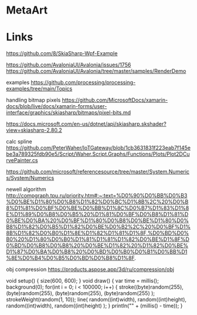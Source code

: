 # MetaArt

# Links
https://github.com/8/SkiaSharp-Wpf-Example

https://github.com/AvaloniaUI/Avalonia/issues/1756
https://github.com/AvaloniaUI/Avalonia/tree/master/samples/RenderDemo

examples
https://github.com/processing/processing-examples/tree/main/Topics

handling bitmap pixels
https://github.com/MicrosoftDocs/xamarin-docs/blob/live/docs/xamarin-forms/user-interface/graphics/skiasharp/bitmaps/pixel-bits.md

https://docs.microsoft.com/en-us/dotnet/api/skiasharp.skshader?view=skiasharp-2.80.2

calc spline https://github.com/PeterWaher/IoTGateway/blob/1cb3631831f223eab7f145ebe3a789325fdb90e5/Script/Waher.Script.Graphs/Functions/Plots/Plot2DCurvePainter.cs

https://github.com/microsoft/referencesource/tree/master/System.Numerics/System/Numerics

newell algorithm
http://compgraph.tpu.ru/priority.htm#:~:text=%D0%90%D0%BB%D0%B3%D0%BE%D1%80%D0%B8%D1%82%D0%BC%D1%8B%2C%20%D0%B8%D1%81%D0%BF%D0%BE%D0%BB%D1%8C%D0%B7%D1%83%D1%8E%D1%89%D0%B8%D0%B5%20%D1%81%D0%BF%D0%B8%D1%81%D0%BE%D0%BA%20%D0%BF%D1%80%D0%B8%D0%BE%D1%80%D0%B8%D1%82%D0%B5%D1%82%D0%BE%D0%B2%2C%20%D0%BF%D1%8B%D1%82%D0%B0%D1%8E%D1%82%D1%81%D1%8F,%D0%BD%D0%B0%20%D1%80%D0%B0%D1%81%D1%81%D1%82%D0%BE%D1%8F%D0%BD%D0%B8%D0%B8%20%D0%BE%D1%82%20%D1%82%D0%BE%D1%87%D0%BA%D0%B8%20%D0%BD%D0%B0%D0%B1%D0%BB%D1%8E%D0%B4%D0%B5%D0%BD%D0%B8%D1%8F.

obj compression
https://products.aspose.app/3d/ru/compression/obj

void setup()
{
size(600, 600);
}
void draw() {
        var time = millis();
        background(0);
        for(int i = 0; i < 100000; i++) {
            stroke((byte)random(255),
                   (byte)random(255),
                   (byte)random(255),
                   (byte)random(255)
            );
            strokeWeight(random(1, 10));
            line(
                random((int)width),
                random((int)height),
                random((int)width),
                random((int)height)
            );
        }
        println("" + (millis() - time));
}